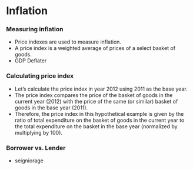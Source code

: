 # Inflation

### Measuring inflation
- Price indexes are used to measure inflation.
- A price index is a weighted average of prices of a select basket of goods. 
- GDP Deflater

### Calculating price index
- Let’s calculate the price index in year 2012 using 2011 as the base year.
- The price index compares the price of the basket of goods in the current year (2012) with the price of the same (or similar) basket of goods in the base year (2011).
- Therefore, the price index in this hypothetical example is given by the ratio of total expenditure on the basket of goods in the current year to the total expenditure on the basket in the base year (normalized by multiplying by 100). 

### Borrower vs. Lender
- seigniorage 